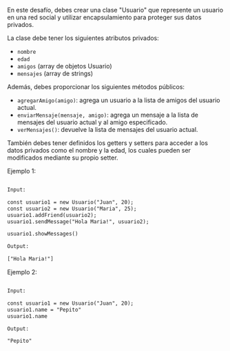 En este desafío, debes crear una clase "Usuario" que represente un usuario en una red social y utilizar encapsulamiento para proteger sus datos privados.

La clase debe tener los siguientes atributos privados:

- `nombre`
- `edad`
- `amigos` (array de objetos Usuario)
- `mensajes` (array de strings)

Además, debes proporcionar los siguientes métodos públicos:

- `agregarAmigo(amigo)`: agrega un usuario a la lista de amigos del usuario actual.
- `enviarMensaje(mensaje, amigo)`: agrega un mensaje a la lista de mensajes del usuario actual y al amigo especificado.
- `verMensajes()`: devuelve la lista de mensajes del usuario actual.

También debes tener definidos los getters y setters para acceder a los datos privados como el nombre y la edad, los cuales pueden ser modificados mediante su propio setter.

Ejemplo 1:

```txt

Input:

const usuario1 = new Usuario("Juan", 20);
const usuario2 = new Usuario("Maria", 25);
usuario1.addFriend(usuario2);
usuario1.sendMessage("Hola Maria!", usuario2);

usuario1.showMessages()

Output:

["Hola Maria!"]

```

Ejemplo 2:

```txt

Input:

const usuario1 = new Usuario("Juan", 20);
usuario1.name = "Pepito"
usuario1.name

Output:

"Pepito"

```
